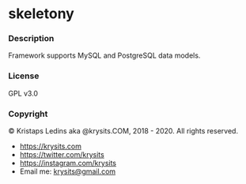 # skeletony
### Description
Framework supports MySQL and PostgreSQL data models.
### License
GPL v3.0
### Copyright
&copy; Kristaps Ledins aka @krysits.COM, 2018 - 2020.
All rights reserved.
- https://krysits.com
- https://twitter.com/krysits
- https://instagram.com/krysits
- Email me: [krysits@gmail.com](mailto:krysits@gmail.com)
